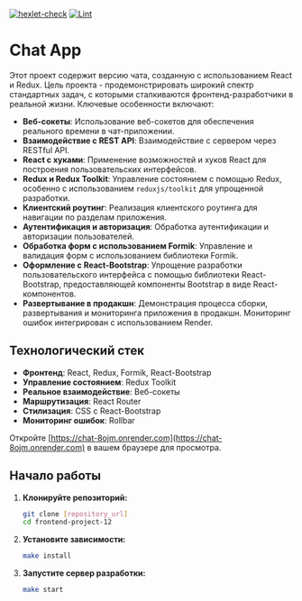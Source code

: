 [![hexlet-check](https://github.com/GeorgyKomkov/frontend-project-12/actions/workflows/hexlet-check.yml/badge.svg)](https://github.com/GeorgyKomkov/frontend-project-12/actions/workflows/hexlet-check.yml)
[![Lint](https://github.com/GeorgyKomkov/frontend-project-12/actions/workflows/lint.yaml/badge.svg)](https://github.com/GeorgyKomkov/frontend-project-12/actions/workflows/lint.yaml)
# Chat App

Этот проект содержит  версию чата, созданную с использованием React и Redux. Цель проекта - продемонстрировать широкий спектр стандартных задач, с которыми сталкиваются фронтенд-разработчики в реальной жизни. Ключевые особенности включают:

- **Веб-сокеты**: Использование веб-сокетов для обеспечения реального времени в чат-приложении.
- **Взаимодействие с REST API**: Взаимодействие с сервером через RESTful API.
- **React с хуками**: Применение возможностей и хуков React для построения пользовательских интерфейсов.
- **Redux и Redux Toolkit**: Управление состоянием с помощью Redux, особенно с использованием `reduxjs/toolkit` для упрощенной разработки.
- **Клиентский роутинг**: Реализация клиентского роутинга для навигации по разделам приложения.
- **Аутентификация и авторизация**: Обработка аутентификации и авторизации пользователей.
- **Обработка форм с использованием Formik**: Управление и валидация форм с использованием библиотеки Formik.
- **Оформление с React-Bootstrap**: Упрощение разработки пользовательского интерфейса с помощью библиотеки React-Bootstrap, предоставляющей компоненты Bootstrap в виде React-компонентов.
- **Развертывание в продакшн**: Демонстрация процесса сборки, развертывания и мониторинга приложения в продакшн. Мониторинг ошибок интегрирован с использованием Render.

## Технологический стек

- **Фронтенд**: React, Redux, Formik, React-Bootstrap
- **Управление состоянием**: Redux Toolkit
- **Реальное взаимодействие**: Веб-сокеты
- **Маршрутизация**: React Router
- **Стилизация**: CSS с React-Bootstrap
- **Мониторинг ошибок**: Rollbar

Откройте [https://chat-8ojm.onrender.com](https://chat-8ojm.onrender.com) в вашем браузере для просмотра.

## Начало работы

1. **Клонируйте репозиторий:**
    ```bash
    git clone [repository_url]
    cd frontend-project-12
    ```

2. **Установите зависимости:**
    ```bash
    make install
    ```

3. **Запустите сервер разработки:**
    ```bash
   make start
    ```